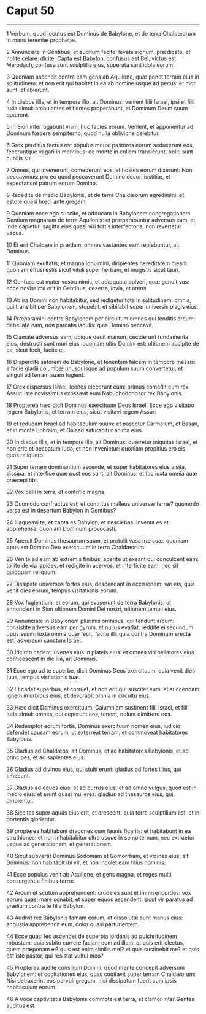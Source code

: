 # Caput 50

***

1 Verbum, quod locutus est Dominus de Babylone, et de terra Chaldæorum in manu Ieremiæ prophetæ.

2 Annunciate in Gentibus, et auditum facite: levate signum, prædicate, et nolite celare: dicite: Capta est Babylon, confusus est Bel, victus est Merodach, confusa sunt sculptilia eius, superata sunt idola eorum.

3 Quoniam ascendit contra eam gens ab Aquilone, quæ ponet terram eius in solitudinem: et non erit qui habitet in ea ab homine usque ad pecus: et moti sunt, et abierunt.

4 In diebus illis, et in tempore illo, ait Dominus: venient filii Israel, ipsi et filii Iuda simul: ambulantes et flentes properabunt, et Dominum Deum suum quærent.

5 In Sion interrogabunt viam, huc facies eorum. Venient, et apponentur ad Dominum fœdere sempiterno, quod nulla oblivione delebitur.

6 Grex perditus factus est populus meus: pastores eorum seduxerunt eos, feceruntque vagari in montibus: de monte in collem transierunt, obliti sunt cubilis sui.

7 Omnes, qui invenerunt, comederunt eos: et hostes eorum dixerunt: Non peccavimus: pro eo quod peccaverunt Domino decori iustitiæ, et expectationi patrum eorum Domino.

8 Recedite de medio Babylonis, et de terra Chaldæorum egredimini: et estote quasi hœdi ante gregem.

9 Quoniam ecce ego suscito, et adducam in Babylonem congregationem Gentium magnarum de terra Aquilonis: et præparabuntur adversus eam, et inde capietur: sagitta eius quasi viri fortis interfectoris, non revertetur vacua.

10 Et erit Chaldæa in prædam: omnes vastantes eam replebuntur, ait Dominus.

11 Quoniam exultatis, et magna loquimini, diripientes hereditatem meam: quoniam effusi estis sicut vituli super herbam, et mugistis sicut tauri.

12 Confusa est mater vestra nimis, et adæquata pulveri, quæ genuit vos: ecce novissima erit in Gentibus, deserta, invia, et arens.

13 Ab ira Domini non habitabitur, sed redigetur tota in solitudinem: omnis, qui transibit per Babylonem, stupebit, et sibilabit super universis plagis eius.

14 Præparamini contra Babylonem per circuitum omnes qui tenditis arcum; debellate eam, non parcatis iaculis: quia Domino peccavit.

15 Clamate adversus eam, ubique dedit manum, ceciderunt fundamenta eius, destructi sunt muri eius, quoniam ultio Domini est: ultionem accipite de ea, sicut fecit, facite ei.

16 Disperdite satorem de Babylone, et tenentem falcem in tempore messis: a facie gladii columbæ unusquisque ad populum suum convertetur, et singuli ad terram suam fugient.

17 Grex dispersus Israel, leones eiecerunt eum: primus comedit eum rex Assur: iste novissimus exossavit eum Nabuchodonosor rex Babylonis.

18 Propterea hæc dicit Dominus exercituum Deus Israel: Ecce ego visitabo regem Babylonis, et terram eius, sicut visitavi regem Assur:

19 et reducam Israel ad habitaculum suum: et pascetur Carmelum, et Basan, et in monte Ephraim, et Galaad saturabitur anima eius.

20 In diebus illis, et in tempore illo, ait Dominus: quæretur iniquitas Israel, et non erit: et peccatum Iuda, et non invenietur: quoniam propitius ero eis, quos reliquero.

21 Super terram dominantium ascende, et super habitatores eius visita, dissipa, et interfice quæ post eos sunt, ait Dominus: et fac iuxta omnia quæ præcepi tibi.

22 Vox belli in terra, et contritio magna.

23 Quomodo confractus est, et contritus malleus universæ terræ? quomodo versa est in desertum Babylon in Gentibus?

24 Illaqueavi te, et capta es Babylon, et nesciebas: inventa es et apprehensa: quoniam Dominum provocasti.

25 Aperuit Dominus thesaurum suum, et protulit vasa iræ suæ: quoniam opus est Domino Deo exercituum in terra Chaldæorum.

26 Venite ad eam ab extremis finibus, aperite ut exeant qui conculcent eam: tollite de via lapides, et redigite in acervos, et interficite eam: nec sit quidquam reliquum.

27 Dissipate universos fortes eius, descendant in occisionem: væ eis, quia venit dies eorum, tempus visitationis eorum.

28 Vox fugientium, et eorum, qui evaserunt de terra Babylonis, ut annuncient in Sion ultionem Domini Dei nostri, ultionem templi eius.

29 Annunciate in Babylonem plurimis omnibus, qui tendunt arcum: consistite adversus eam per gyrum, et nullus evadat: reddite ei secundum opus suum: iuxta omnia quæ fecit, facite illi: quia contra Dominum erecta est, adversum sanctum Israel.

30 Idcirco cadent iuvenes eius in plateis eius: et omnes viri bellatores eius conticescent in die illa, ait Dominus.

31 Ecce ego ad te superbe, dicit Dominus Deus exercituum: quia venit dies tuus, tempus visitationis tuæ.

32 Et cadet superbus, et corruet, et non erit qui suscitet eum: et succendam ignem in urbibus eius, et devorabit omnia in circuitu eius.

33 Hæc dicit Dominus exercituum: Calumniam sustinent filii Israel, et filii Iuda simul: omnes, qui ceperunt eos, tenent, nolunt dimittere eos.

34 Redemptor eorum fortis, Dominus exercituum nomen eius, iudicio defendet causam eorum, ut exterreat terram, et commoveat habitatores Babylonis.

35 Gladius ad Chaldæos, ait Dominus, et ad habitatores Babylonis, et ad principes, et ad sapientes eius.

36 Gladius ad divinos eius, qui stulti erunt: gladius ad fortes illius, qui timebunt.

37 Gladius ad equos eius, et ad currus eius, et ad omne vulgus, quod est in medio eius: et erunt quasi mulieres: gladius ad thesauros eius, qui diripientur.

38 Siccitas super aquas eius erit, et arescent: quia terra sculptilium est, et in portentis gloriantur.

39 propterea habitabunt dracones cum faunis ficariis: et habitabunt in ea struthiones: et non inhabitabitur ultra usque in sempiternum, nec extruetur usque ad generationem, et generationem.

40 Sicut subvertit Dominus Sodomam et Gomorrham, et vicinas eius, ait Dominus: non habitabit ibi vir, et non incolet eam filius hominis.

41 Ecce populus venit ab Aquilone, et gens magna, et reges multi consurgent a finibus terræ.

42 Arcum et scutum apprehendent: crudeles sunt et immisericordes: vox eorum quasi mare sonabit, et super equos ascendent: sicut vir paratus ad prælium contra te filia Babylon.

43 Audivit rex Babylonis famam eorum, et dissolutæ sunt manus eius: angustia apprehendit eum, dolor quasi parturientem.

44 Ecce quasi leo ascendet de superbia Iordanis ad pulchritudinem robustam: quia subito currere faciam eum ad illam: et quis erit electus, quem præponam ei? quis est enim similis mei? et quis sustinebit me? et quis est iste pastor, qui resistat vultui meo?

45 Propterea audite consilium Domini, quod mente concepit adversum Babylonem: et cogitationes eius, quas cogitavit super terram Chaldæorum: Nisi detraxerint eos parvuli gregum, nisi dissipatum fuerit cum ipsis habitaculum eorum.

46 A voce captivitatis Babylonis commota est terra, et clamor inter Gentes auditus est.

